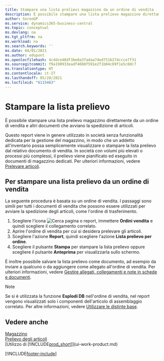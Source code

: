 ```yaml
---
title: Stampare una lista prelievi magazzino da un ordine di vendita
description: È possibile stampare una lista prelievo magazzino direttamente da un ordine di vendita, vendite, fattura e altri documenti di vendita in uscita.
author: SorenGP
ms.service: dynamics365-business-central
ms.topic: conceptual
ms.devlang: na
ms.tgt_pltfrm: na
ms.workload: na
ms.search.keywords: ''
ms.date: 04/01/2021
ms.author: edupont
ms.openlocfilehash: 4cddce48df3be0a3fadaa74ed751b274ccce7f31
ms.sourcegitcommit: f9a190933eadf4608f591e2f1b04c69f1e5c0dc7
ms.translationtype: HT
ms.contentlocale: it-IT
ms.lasthandoff: 05/28/2021
ms.locfileid: "6115463"
---
```

# <a name="print-the-picking-list"></a>Stampare la lista prelievo

È possibile stampare una lista prelievo magazzino direttamente da un ordine di vendita e altri documenti che avviano la spedizione di articoli.

Questo report viene in genere utilizzato in società senza funzionalità dedicata per la gestione del magazzino, in modo che un addetto all'inventario possa semplicemente visualizzare o stampare la lista prelievo dal relativo documento di vendita. In società con volumi più elevati o processi più complessi, il prelievo viene pianificato ed eseguito in documenti di magazzino dedicati. Per ulteriori informazioni, vedere [Prelevare articoli](warehouse-pick-items.md).

## <a name="to-print-a-picking-list-from-a-sales-order"></a>Per stampare una lista prelievo da un ordine di vendita

La seguente procedura è basata su un ordine di vendita. I passaggi sono simili per tutti i documenti di vendita che possono essere utilizzati per avviare la spedizione degli articoli, come l'ordine di trasferimento.

1. Scegliere l'icona ![Cerca pagina o report](media/ui-search/search_small.png "Icona Cerca pagina o report"), immettere **Ordini vendita** e quindi scegliere il collegamento correlato.  
2. Aprire l'ordine di vendita per cui si desidera prelevare gli articoli.  
3. Scegliere l'azione **Report**, quindi scegliere l'azione **Lista prelievo per ordine**.  
4. Scegliere il pulsante **Stampa** per stampare la lista prelievo oppure scegliere il pulsante **Anteprima** per visualizzarla sullo schermo.

È inoltre possibile salvare la lista prelievo come documento, ad esempio da inviare a qualcuno o da aggiungere come allegato all'ordine di vendita. Per ulteriori informazioni, vedere [Gestire allegati, collegamenti e note in schede e documenti](ui-how-add-link-to-record.md).

> [!NOTE]
> Se si è utilizzata la funzione **Esplodi DB** nell'ordine di vendita, nel report vengono visualizzati solo i componenti dell'articolo di assemblaggio correlato. Per altre informazioni, vedere [Utilizzare le distinte base](inventory-how-work-BOMs.md).

## <a name="see-also"></a>Vedere anche

[Magazzino](inventory-manage-inventory.md)  
[Prelievo degli articoli](warehouse-pick-items.md)  
[Utilizzo di [!INCLUDE[prod_short](includes/prod_short.md)]](ui-work-product.md)  

[!INCLUDE[footer-include](includes/footer-banner.md)]